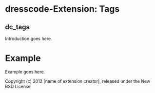 # dresscode-Extension: Tags

## dc_tags

Introduction goes here.


Example
=======

Example goes here.


Copyright (c) 2012 [name of extension creator], released under the New BSD License